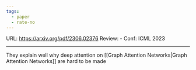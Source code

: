 ```yaml
---
tags:
  - paper
  - rate-no
---
```

URL: https://arxiv.org/pdf/2306.02376
Review: -
Conf: ICML 2023


---

They explain well why deep attention on [[Graph Attention Networks|Graph Attention Networks]] are hard to be made